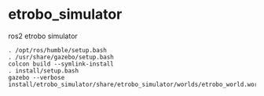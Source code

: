 # etrobo_simulator
ros2 etrobo simulator

```
. /opt/ros/humble/setup.bash
. /usr/share/gazebo/setup.bash
colcon build --symlink-install
. install/setup.bash
gazebo --verbose install/etrobo_simulator/share/etrobo_simulator/worlds/etrobo_world.world
```
